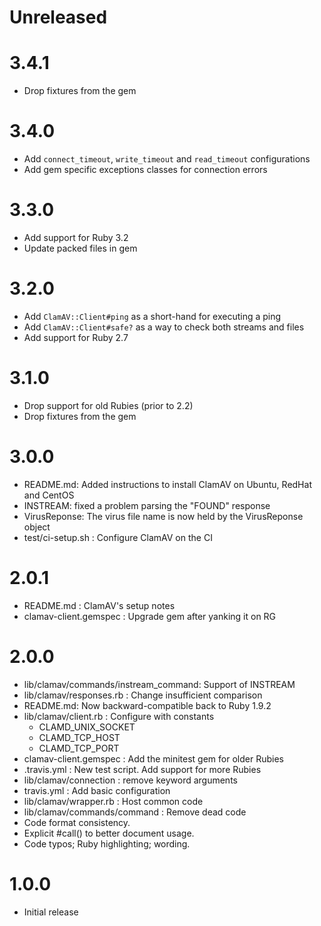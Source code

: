 # Unreleased

# 3.4.1

  * Drop fixtures from the gem

# 3.4.0

  * Add `connect_timeout`, `write_timeout` and `read_timeout` configurations
  * Add gem specific exceptions classes for connection errors

# 3.3.0

  * Add support for Ruby 3.2
  * Update packed files in gem
# 3.2.0

  * Add `ClamAV::Client#ping` as a short-hand for executing a ping
  * Add `ClamAV::Client#safe?` as a way to check both streams and files
  * Add support for Ruby 2.7

# 3.1.0

  * Drop support for old Rubies (prior to 2.2)
  * Drop fixtures from the gem

# 3.0.0

  * README.md: Added instructions to install ClamAV on Ubuntu, RedHat and CentOS
  * INSTREAM: fixed a problem parsing the "FOUND" response
  * VirusReponse: The virus file name is now held by the VirusReponse object
  * test/ci-setup.sh : Configure ClamAV on the CI

# 2.0.1

  * README.md : ClamAV's setup notes
  * clamav-client.gemspec : Upgrade gem after yanking it on RG

# 2.0.0

  * lib/clamav/commands/instream_command: Support of INSTREAM
  * lib/clamav/responses.rb : Change insufficient comparison
  * README.md: Now backward-compatible back to Ruby 1.9.2
  * lib/clamav/client.rb : Configure with constants
    * CLAMD_UNIX_SOCKET
    * CLAMD_TCP_HOST
    * CLAMD_TCP_PORT
  * clamav-client.gemspec : Add the minitest gem for older Rubies
  * .travis.yml : New test script. Add support for more Rubies
  * lib/clamav/connection : remove keyword arguments
  * travis.yml : Add basic configuration
  * lib/clamav/wrapper.rb : Host common code
  * lib/clamav/commands/command : Remove dead code
  * Code format consistency.
  * Explicit #call() to better document usage.
  * Code typos; Ruby highlighting; wording.

# 1.0.0

  * Initial release
